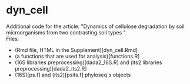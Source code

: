 # dyn_cell

Additional code for the article:  "Dynamics of cellulose degradation by soil microorganisms from two contrasting soil types ". \
Files:
- (Rmd file, HTML in the Supplement)[dyn_cell.Rmd] 
- (a functions that are used for analysis)[functions.R]
- (16S libraries preprocessing)[dada2_16S.R] and (its2 libraries preprocessing)[dada2_its2.R]
-  (16S)[ps.f]  and (its2)[psits.f] phyloseq`s objects
